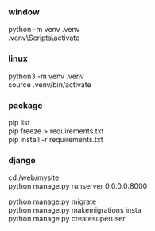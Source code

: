 ### window
python -m venv .venv  
.venv\Scripts\activate

### linux
python3 -m venv .venv  
source .venv/bin/activate

### package
pip list  
pip freeze > requirements.txt  
pip install -r requirements.txt

### django
cd /web/mysite  
python manage.py runserver 0.0.0.0:8000  

python manage.py migrate  
python manage.py makemigrations insta  
python manage.py createsuperuser
